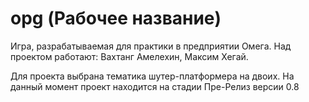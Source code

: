 # opg (Рабочее название)

Игра, разрабатываемая для практики в предприятии Омега.
Над проектом работают: Вахтанг Амелехин, Максим Хегай.

Для проекта выбрана тематика шутер-платформера на двоих. На данный момент проект находится на стадии Пре-Релиз версии 0.8
